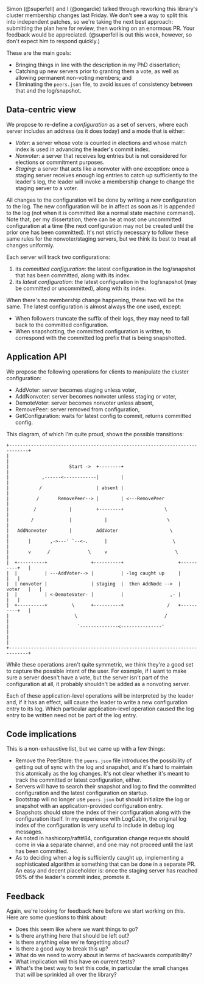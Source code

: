 Simon (@superfell) and I (@ongardie) talked through reworking this library's cluster membership changes last Friday. We don't see a way to split this into independent patches, so we're taking the next best approach: submitting the plan here for review, then working on an enormous PR. Your feedback would be appreciated. (@superfell is out this week, however, so don't expect him to respond quickly.)

These are the main goals:
 - Bringing things in line with the description in my PhD dissertation;
 - Catching up new servers prior to granting them a vote, as well as allowing permanent non-voting members; and
 - Eliminating the `peers.json` file, to avoid issues of consistency between that and the log/snapshot.

## Data-centric view

We propose to re-define a *configuration* as a set of servers, where each server includes an address (as it does today) and a mode that is either:
 - *Voter*: a server whose vote is counted in elections and whose match index is used in advancing the leader's commit index.
 - *Nonvoter*: a server that receives log entries but is not considered for elections or commitment purposes.
 - *Staging*: a server that acts like a nonvoter with one exception: once a staging server receives enough log entries to catch up sufficiently to the leader's log, the leader will invoke a  membership change to change the staging server to a voter.

All changes to the configuration will be done by writing a new configuration to the log. The new configuration will be in affect as soon as it is appended to the log (not when it is committed like a normal state machine command). Note that, per my dissertation, there can be at most one uncommitted configuration at a time (the next configuration may not be created until the prior one has been committed). It's not strictly necessary to follow these same rules for the nonvoter/staging servers, but we think its best to treat all changes uniformly.

Each server will track two configurations:
 1. its *committed configuration*: the latest configuration in the log/snapshot that has been committed, along with its index.
 2. its *latest configuration*: the latest configuration in the log/snapshot (may be committed or uncommitted), along with its index.

When there's no membership change happening, these two will be the same. The latest configuration is almost always the one used, except:
 - When followers truncate the suffix of their logs, they may need to fall back to the committed configuration.
 - When snapshotting, the committed configuration is written, to correspond with the committed log prefix that is being snapshotted.


## Application API

We propose the following operations for clients to manipulate the cluster configuration:
 - AddVoter: server becomes staging unless voter,
 - AddNonvoter: server becomes nonvoter unless staging or voter,
 - DemoteVoter: server becomes nonvoter unless absent,
 - RemovePeer: server removed from configuration,
 - GetConfiguration: waits for latest config to commit, returns committed config.

This diagram, of which I'm quite proud, shows the possible transitions:
```
+-----------------------------------------------------------------------------+
|                                                                             |
|                      Start ->  +--------+                                   |
|            ,------<------------|        |                                   |
|           /                    | absent |                                   |
|          /       RemovePeer--> |        | <---RemovePeer                    |
|         /            |         +--------+               \                   |
|        /             |            |                      \                  |
|   AddNonvoter        |         AddVoter                   \                 |
|       |       ,->---' `--<-.      |                        \                |
|       v      /              \     v                         \               |
|  +----------+                +----------+                    +----------+   |
|  |          | ---AddVoter--> |          | -log caught up     |          |   |
|  | nonvoter |                | staging  |  then AddNode -->  |  voter   |   |
|  |          | <-DemoteVoter- |          |                 ,- |          |   |
|  +----------+         \      +----------+                /   +----------+   |
|                        \                                /                   |
|                         `--------------<---------------'                    |
|                                                                             |
+-----------------------------------------------------------------------------+
```

While these operations aren't quite symmetric, we think they're a good set to capture
the possible intent of the user. For example, if I want to make sure a server doesn't have a vote, but the server isn't part of the configuration at all, it probably shouldn't be added as a nonvoting server.

Each of these application-level operations will be interpreted by the leader and, if it has an effect, will cause the leader to write a new configuration entry to its log. Which particular application-level operation caused the log entry to be written need not be part of the log entry.

## Code implications

This is a non-exhaustive list, but we came up with a few things:
- Remove the PeerStore: the `peers.json` file introduces the possibility of getting out of sync with the log and snapshot, and it's hard to maintain this atomically as the log changes. It's not clear whether it's meant to track the committed or latest configuration, either.
- Servers will have to search their snapshot and log to find the committed configuration and the latest configuration on startup.
- Bootstrap will no longer use `peers.json` but should initialize the log or snapshot with an application-provided configuration entry.
- Snapshots should store the index of their configuration along with the configuration itself. In my experience with LogCabin, the original log index of the configuration is very useful to include in debug log messages.
- As noted in hashicorp/raft#84, configuration change requests should come in via a separate channel, and one may not proceed until the last has been committed.
- As to deciding when a log is sufficiently caught up, implementing a sophisticated algorithm *is* something that can be done in a separate PR. An easy and decent placeholder is: once the staging server has reached 95% of the leader's commit index, promote it.

## Feedback

Again, we're looking for feedback here before we start working on this. Here are some questions to think about:
 - Does this seem like where we want things to go?
 - Is there anything here that should be left out?
 - Is there anything else we're forgetting about?
 - Is there a good way to break this up?
 - What do we need to worry about in terms of backwards compatibility?
 - What implication will this have on current tests?
 - What's the best way to test this code, in particular the small changes that will be sprinkled all over the library?
